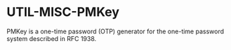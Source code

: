 UTIL-MISC-PMKey
===============

PMKey is a one-time password (OTP) generator for the one-time password system described in RFC 1938.
